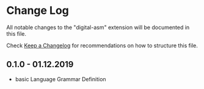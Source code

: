 # Change Log

All notable changes to the "digital-asm" extension will be documented in this file.

Check [Keep a Changelog](http://keepachangelog.com/) for recommendations on how to structure this file.

## 0.1.0 - 01.12.2019

* basic Language Grammar Definition